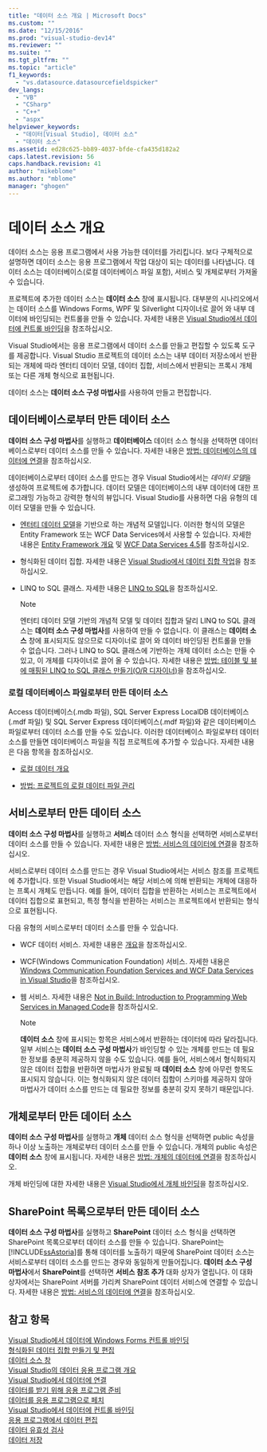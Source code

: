 ```yaml
---
title: "데이터 소스 개요 | Microsoft Docs"
ms.custom: ""
ms.date: "12/15/2016"
ms.prod: "visual-studio-dev14"
ms.reviewer: ""
ms.suite: ""
ms.tgt_pltfrm: ""
ms.topic: "article"
f1_keywords: 
  - "vs.datasource.datasourcefieldspicker"
dev_langs: 
  - "VB"
  - "CSharp"
  - "C++"
  - "aspx"
helpviewer_keywords: 
  - "데이터[Visual Studio], 데이터 소스"
  - "데이터 소스"
ms.assetid: ed28c625-bb89-4037-bfde-cfa435d182a2
caps.latest.revision: 56
caps.handback.revision: 41
author: "mikeblome"
ms.author: "mblome"
manager: "ghogen"
---
```

# 데이터 소스 개요
데이터 소스는 응용 프로그램에서 사용 가능한 데이터를 가리킵니다.  보다 구체적으로 설명하면 데이터 소스는 응용 프로그램에서 작업 대상이 되는 데이터를 나타냅니다.  데이터 소스는 데이터베이스\(로컬 데이터베이스 파일 포함\), 서비스 및 개체로부터 가져올 수 있습니다.  
  
 프로젝트에 추가한 데이터 소스는 **데이터 소스** 창에 표시됩니다.  대부분의 시나리오에서는 데이터 소스를 Windows Forms, WPF 및 Silverlight 디자이너로 끌어 와 내부 데이터에 바인딩되는 컨트롤을 만들 수 있습니다.  자세한 내용은 [Visual Studio에서 데이터에 컨트롤 바인딩](../data-tools/bind-controls-to-data-in-visual-studio.md)을 참조하십시오.  
  
 Visual Studio에서는 응용 프로그램에서 데이터 소스를 만들고 편집할 수 있도록 도구를 제공합니다.  Visual Studio 프로젝트의 데이터 소스는 내부 데이터 저장소에서 반환되는 개체에 따라 엔터티 데이터 모델, 데이터 집합, 서비스에서 반환되는 프록시 개체 또는 다른 개체 형식으로 표현됩니다.  
  
 데이터 소스는 **데이터 소스 구성 마법사**를 사용하여 만들고 편집합니다.  
  
## 데이터베이스로부터 만든 데이터 소스  
 **데이터 소스 구성 마법사**를 실행하고 **데이터베이스** 데이터 소스 형식을 선택하면 데이터베이스로부터 데이터 소스를 만들 수 있습니다.  자세한 내용은 [방법: 데이터베이스의 데이터에 연결](../data-tools/how-to-connect-to-data-in-a-database.md)을 참조하십시오.  
  
 데이터베이스로부터 데이터 소스를 만드는 경우 Visual Studio에서는 *데이터 모델*을 생성하여 프로젝트에 추가합니다.  데이터 모델은 데이터베이스의 내부 데이터에 대한 프로그래밍 가능하고 강력한 형식의 뷰입니다.  Visual Studio를 사용하면 다음 유형의 데이터 모델을 만들 수 있습니다.  
  
-   [엔터티 데이터 모델](../Topic/Entity%20Data%20Model.md)을 기반으로 하는 개념적 모델입니다.  이러한 형식의 모델은 Entity Framework 또는 WCF Data Services에서 사용할 수 있습니다.  자세한 내용은 [Entity Framework 개요](../Topic/Entity%20Framework%20Overview.md) 및 [WCF Data Services 4.5](../Topic/WCF%20Data%20Services%204.5.md)를 참조하십시오.  
  
-   형식화된 데이터 집합.  자세한 내용은 [Visual Studio에서 데이터 집합 작업](../data-tools/dataset-tools-in-visual-studio.md)을 참조하십시오.  
  
-   LINQ to SQL 클래스.  자세한 내용은 [LINQ to SQL](../Topic/LINQ%20to%20SQL.md)을 참조하십시오.  
  
    > [!NOTE]
    >  엔터티 데이터 모델 기반의 개념적 모델 및 데이터 집합과 달리 LINQ to SQL 클래스는 **데이터 소스 구성 마법사**를 사용하여 만들 수 없습니다.  이 클래스는 **데이터 소스** 창에 표시되지도 않으므로 디자이너로 끌어 와 데이터 바인딩된 컨트롤을 만들 수 없습니다.  그러나 LINQ to SQL 클래스에 기반하는 개체 데이터 소스는 만들 수 있고, 이 개체를 디자이너로 끌어 올 수 있습니다.  자세한 내용은 [방법: 테이블 및 뷰에 매핑된 LINQ to SQL 클래스 만들기\(O\/R 디자이너\)](../Topic/How%20to:%20Create%20LINQ%20to%20SQL%20classes%20mapped%20to%20tables%20and%20views%20\(O-R%20Designer\).md)을 참조하십시오.  
  
### 로컬 데이터베이스 파일로부터 만든 데이터 소스  
 Access 데이터베이스\(.mdb 파일\), SQL Server Express LocalDB 데이터베이스\(.mdf 파일\) 및 SQL Server Express 데이터베이스\(.mdf 파일\)와 같은 데이터베이스 파일로부터 데이터 소스를 만들 수도 있습니다.  이러한 데이터베이스 파일로부터 데이터 소스를 만들면 데이터베이스 파일을 직접 프로젝트에 추가할 수 있습니다.  자세한 내용은 다음 항목을 참조하십시오.  
  
-   [로컬 데이터 개요](../data-tools/local-data-overview.md)  
  
-   [방법: 프로젝트의 로컬 데이터 파일 관리](../data-tools/how-to-manage-local-data-files-in-your-project.md)  
  
## 서비스로부터 만든 데이터 소스  
 **데이터 소스 구성 마법사**를 실행하고 **서비스** 데이터 소스 형식을 선택하면 서비스로부터 데이터 소스를 만들 수 있습니다.  자세한 내용은 [방법: 서비스의 데이터에 연결](../data-tools/how-to-connect-to-data-in-a-service.md)을 참조하십시오.  
  
 서비스로부터 데이터 소스를 만드는 경우 Visual Studio에서는 서비스 참조를 프로젝트에 추가합니다.  또한 Visual Studio에서는 해당 서비스에 의해 반환되는 개체에 대응하는 프록시 개체도 만듭니다.  예를 들어, 데이터 집합을 반환하는 서비스는 프로젝트에서 데이터 집합으로 표현되고, 특정 형식을 반환하는 서비스는 프로젝트에서 반환되는 형식으로 표현됩니다.  
  
 다음 유형의 서비스로부터 데이터 소스를 만들 수 있습니다.  
  
-   WCF 데이터 서비스.  자세한 내용은 [개요](../Topic/WCF%20Data%20Services%20Overview.md)을 참조하십시오.  
  
-   WCF\(Windows Communication Foundation\) 서비스.  자세한 내용은 [Windows Communication Foundation Services and WCF Data Services in Visual Studio](../data-tools/windows-communication-foundation-services-and-wcf-data-services-in-visual-studio.md)을 참조하십시오.  
  
-   웹 서비스.  자세한 내용은 [Not in Build: Introduction to Programming Web Services in Managed Code](http://msdn.microsoft.com/ko-kr/bd8861f3-39e1-4c06-995e-677e007eb961)을 참조하십시오.  
  
    > [!NOTE]
    >  **데이터 소스** 창에 표시되는 항목은 서비스에서 반환하는 데이터에 따라 달라집니다.  일부 서비스는 **데이터 소스 구성 마법사**가 바인딩할 수 있는 개체를 만드는 데 필요한 정보를 충분히 제공하지 않을 수도 있습니다.  예를 들어, 서비스에서 형식화되지 않은 데이터 집합을 반환하면 마법사가 완료될 때 **데이터 소스** 창에 아무런 항목도 표시되지 않습니다.  이는 형식화되지 않은 데이터 집합이 스키마를 제공하지 않아 마법사가 데이터 소스를 만드는 데 필요한 정보를 충분히 갖지 못하기 때문입니다.  
  
## 개체로부터 만든 데이터 소스  
 **데이터 소스 구성 마법사**를 실행하고 **개체** 데이터 소스 형식을 선택하면 public 속성을 하나 이상 노출하는 개체로부터 데이터 소스를 만들 수 있습니다.  개체의 public 속성은 **데이터 소스** 창에 표시됩니다.  자세한 내용은 [방법: 개체의 데이터에 연결](../Topic/How%20to:%20Connect%20to%20Data%20in%20Objects.md)을 참조하십시오.  
  
 개체 바인딩에 대한 자세한 내용은 [Visual Studio에서 개체 바인딩](../data-tools/bind-objects-in-visual-studio.md)을 참조하십시오.  
  
## SharePoint 목록으로부터 만든 데이터 소스  
 **데이터 소스 구성 마법사**를 실행하고 **SharePoint** 데이터 소스 형식을 선택하면 SharePoint 목록으로부터 데이터 소스를 만들 수 있습니다.  SharePoint는 [!INCLUDE[ssAstoria](../data-tools/includes/ssastoria_md.md)]를 통해 데이터를 노출하기 때문에 SharePoint 데이터 소스는 서비스로부터 데이터 소스를 만드는 경우와 동일하게 만들어집니다.  **데이터 소스 구성 마법사**에서 **SharePoint**를 선택하면 **서비스 참조 추가** 대화 상자가 열립니다. 이 대화 상자에서는 SharePoint 서버를 가리켜 SharePoint 데이터 서비스에 연결할 수 있습니다.  자세한 내용은 [방법: 서비스의 데이터에 연결](../data-tools/how-to-connect-to-data-in-a-service.md)을 참조하십시오.  
  
## 참고 항목  
 [Visual Studio에서 데이터에 Windows Forms 컨트롤 바인딩](../data-tools/bind-windows-forms-controls-to-data-in-visual-studio.md)   
 [형식화된 데이터 집합 만들기 및 편집](../data-tools/creating-and-editing-typed-datasets.md)   
 [데이터 소스 창](../Topic/Data%20Sources%20Window.md)   
 [Visual Studio의 데이터 응용 프로그램 개요](../data-tools/overview-of-data-applications-in-visual-studio.md)   
 [Visual Studio에서 데이터에 연결](../data-tools/connecting-to-data-in-visual-studio.md)   
 [데이터를 받기 위해 응용 프로그램 준비](../Topic/Preparing%20Your%20Application%20to%20Receive%20Data.md)   
 [데이터를 응용 프로그램으로 페치](../data-tools/fetching-data-into-your-application.md)   
 [Visual Studio에서 데이터에 컨트롤 바인딩](../data-tools/bind-controls-to-data-in-visual-studio.md)   
 [응용 프로그램에서 데이터 편집](../data-tools/editing-data-in-your-application.md)   
 [데이터 유효성 검사](../Topic/Validating%20Data.md)   
 [데이터 저장](../data-tools/saving-data.md)